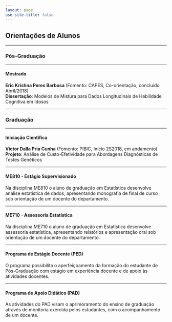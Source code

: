 ```yaml
---
layout: page
use-site-title: false
---
```


## <i class="fa fa-users"></i> Orientações de Alunos

----

### Pós-Graduação

----

#### Mestrado

**Eric Krishna Peres Barbosa** (Fomento: CAPES, Co-orientação, concluído Abril/2018) <br />
**Dissertação**: Modelos de Mistura para Dados Longitudinais de Habilidade Cognitiva em Idosos

----

### Graduação

----

#### Iniciação Científica

**Victor Dalla Pria Cunha** (Fomento: PIBIC, Início 2S2018, em andamento) <br />
**Projeto**: Análise de Custo-Efetividade para Abordagens Diagnósticas de Testes Genéticos

----

#### ME810 - Estágio Supervisionado
Na disciplina ME810 o aluno de graduação em Estatística desenvolve análise estatística de dados, apresentando monografia de final de curso sob orientação de um docente do departamento.

----

#### ME710 - Assessoria Estatística
Na disciplina ME710 o aluno de graduação em Estatística desenvolve assessoria estatística, apresentando relatórios e apresentação oral sob orientação de um docente do departamento.

----

#### Programa de Estágio Docente (PED)
O programa possibilita o aperfeiçoamento da formação do estudante de Pós-Graduação com estágio em experiência docente e de apoio às atividades docentes.

----

#### Programa de Apoio Didático (PAD)
As atividades do PAD visam o aprimoramento do ensino de graduação através de monitoria exercida pelos estudantes, com o acompanhamento de um docente.
